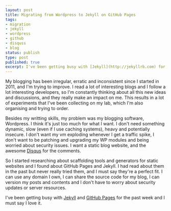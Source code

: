 ```yaml
---
layout: post
title: Migrating from Wordpress to Jekyll on GitHub Pages
tags:
- migration
- jekyll
- wordpress
- github
- disquss
- blog
status: publish
type: post
published: true
excerpt: I've been getting busy with [Jekyll](http://jekyllrb.com) for the past week and I must say I love it.
---
```

My blogging has been irregular, erratic and inconsistent since I started in 2011, and I'm trying to improve. I read a lot of interesting blogs and I follow a lot interesting developers, so I'm constantly thinking about all this new ideas and discussions, and they really make an impact on me. This results in a lot of experiments that I've been collecting on my lab, which I'm also organising and trying to order.

Besides my writting skills, my problem was my blogging software, Wordpress. I think it's just too much for what I want.
I don't need something dynamic, slow (even if I use caching systems), heavy and potentially insecure. I don't want my vm exploding whenever I get a traffic spike,
I don't want to be patching and upgrading my WP modules and being worried about security issues. I want a static blog website, and the awesome [Disqus](http://disqus.com) for the comments.

So I started researching about scaffolding tools and generators for static websites and I found about GitHub Pages and Jekyll.
I had read about them in the past but never really tried them, and I must say they're a perfect fit.
I can use any domain I own, I can share the source code for my blog, I can version my posts and contents and I don't have to worry
about security updates or server resources.

I've been getting busy with [Jekyll](http://jekyllrb.com) and [GitHub Pages](http://pages.github.com) for the past week and I must say I love it.